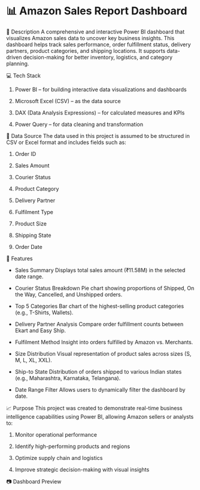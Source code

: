 # 📊 Amazon Sales Report Dashboard
📝 Description
A comprehensive and interactive Power BI dashboard that visualizes Amazon sales data to uncover key business insights. This dashboard helps track sales performance, order fulfillment status, delivery partners, product categories, and shipping locations. It supports data-driven decision-making for better inventory, logistics, and category planning.

💻 Tech Stack
1. Power BI – for building interactive data visualizations and dashboards

2. Microsoft Excel (CSV) – as the data source

3. DAX (Data Analysis Expressions) – for calculated measures and KPIs

4. Power Query – for data cleaning and transformation

📂 Data Source
The data used in this project is assumed to be structured in CSV or Excel format and includes fields such as:

1. Order ID

2. Sales Amount

3. Courier Status

4. Product Category

5. Delivery Partner

6. Fulfilment Type

7. Product Size

8. Shipping State

9. Order Date

🚀 Features
* Sales Summary
  Displays total sales amount (₹11.58M) in the selected date range.

* Courier Status Breakdown
  Pie chart showing proportions of Shipped, On the Way, Cancelled, and Unshipped orders.

* Top 5 Categories
  Bar chart of the highest-selling product categories (e.g., T-Shirts, Wallets).

* Delivery Partner Analysis
  Compare order fulfillment counts between Ekart and Easy Ship.

* Fulfilment Method
  Insight into orders fulfilled by Amazon vs. Merchants.

* Size Distribution
  Visual representation of product sales across sizes (S, M, L, XL, XXL).

* Ship-to State
  Distribution of orders shipped to various Indian states (e.g., Maharashtra, Karnataka, Telangana).

* Date Range Filter
  Allows users to dynamically filter the dashboard by date.

📈 Purpose
This project was created to demonstrate real-time business intelligence capabilities using Power BI, allowing Amazon sellers or analysts to:

1. Monitor operational performance

2. Identify high-performing products and regions

3. Optimize supply chain and logistics

4. Improve strategic decision-making with visual insights

📷 Dashboard Preview



